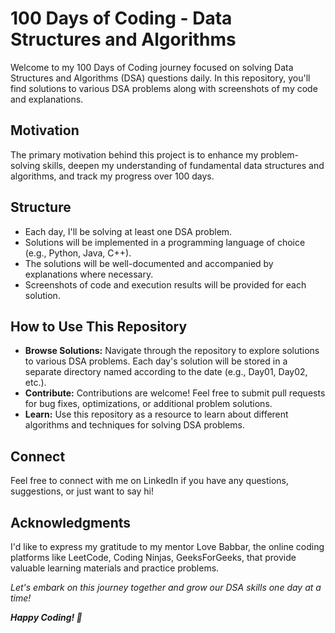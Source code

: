 # 100 Days of Coding - Data Structures and Algorithms
Welcome to my 100 Days of Coding journey focused on solving Data Structures and Algorithms (DSA) questions daily. In this repository, you'll find solutions to various DSA problems along with screenshots of my code and explanations.

## Motivation
The primary motivation behind this project is to enhance my problem-solving skills, deepen my understanding of fundamental data structures and algorithms, and track my progress over 100 days.

## Structure
* Each day, I'll be solving at least one DSA problem.
* Solutions will be implemented in a programming language of choice (e.g., Python, Java, C++).
* The solutions will be well-documented and accompanied by explanations where necessary.
* Screenshots of code and execution results will be provided for each solution.
## How to Use This Repository
* **Browse Solutions:** Navigate through the repository to explore solutions to various DSA problems. Each day's solution will be stored in a separate directory named according to the date (e.g., Day01, Day02, etc.).
* **Contribute:** Contributions are welcome! Feel free to submit pull requests for bug fixes, optimizations, or additional problem solutions.
* **Learn:** Use this repository as a resource to learn about different algorithms and techniques for solving DSA problems.
## Connect
Feel free to connect with me on LinkedIn if you have any questions, suggestions, or just want to say hi!

## Acknowledgments
I'd like to express my gratitude to my mentor Love Babbar, the online coding platforms like LeetCode, Coding Ninjas, GeeksForGeeks, that provide valuable learning materials and practice problems.

_Let's embark on this journey together and grow our DSA skills one day at a time!_

_**Happy Coding! 🚀**_

